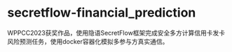 # secretflow-financial_prediction
WPPCC2023获奖作品，使用隐语SecretFlow框架完成安全多方计算信用卡发卡风险预测任务，使用docker容器化模拟多参与方真实通信。
